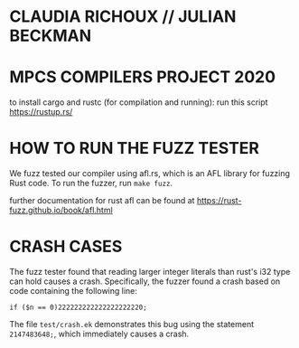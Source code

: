 # CLAUDIA RICHOUX // JULIAN BECKMAN
# MPCS COMPILERS PROJECT 2020

to install cargo and rustc (for compilation and running): run this script https://rustup.rs/

# HOW TO RUN THE FUZZ TESTER

We fuzz tested our compiler using afl.rs, which is an AFL library for fuzzing Rust code. To run the fuzzer, run `make fuzz`.

further documentation for rust afl can be found at https://rust-fuzz.github.io/book/afl.html

# CRASH CASES

The fuzz tester found that reading larger integer literals than rust's i32 type can hold causes a crash.
Specifically, the fuzzer found a crash based on code containing the following line:

```if ($n == 0)222222222222222222220;```

The file `test/crash.ek` demonstrates this bug using the statement `2147483648;`, which immediately causes a crash.
